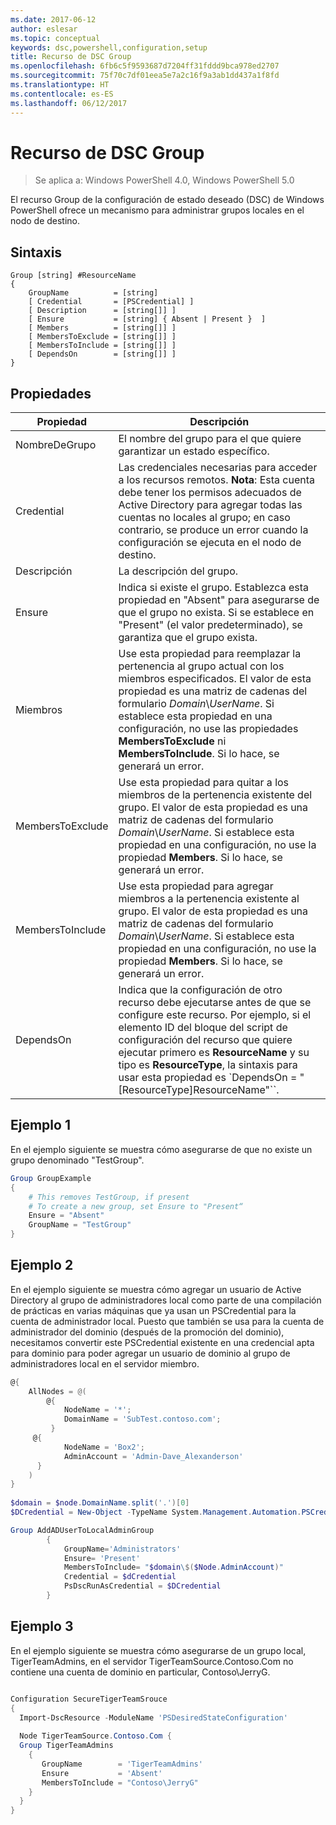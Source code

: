 ```yaml
---
ms.date: 2017-06-12
author: eslesar
ms.topic: conceptual
keywords: dsc,powershell,configuration,setup
title: Recurso de DSC Group
ms.openlocfilehash: 6fb6c5f9593687d7204ff31fddd9bca978ed2707
ms.sourcegitcommit: 75f70c7df01eea5e7a2c16f9a3ab1dd437a1f8fd
ms.translationtype: HT
ms.contentlocale: es-ES
ms.lasthandoff: 06/12/2017
---
```

# <a name="dsc-group-resource"></a>Recurso de DSC Group

> Se aplica a: Windows PowerShell 4.0, Windows PowerShell 5.0

El recurso Group de la configuración de estado deseado (DSC) de Windows PowerShell ofrece un mecanismo para administrar grupos locales en el nodo de destino.

## <a name="syntax"></a>Sintaxis
```
Group [string] #ResourceName
{
    GroupName          = [string]
    [ Credential       = [PSCredential] ]
    [ Description      = [string[]] ]
    [ Ensure           = [string] { Absent | Present }  ]
    [ Members          = [string[]] ]
    [ MembersToExclude = [string[]] ]
    [ MembersToInclude = [string[]] ]
    [ DependsOn        = [string[]] ]
}
```

## <a name="properties"></a>Propiedades

|  Propiedad  |  Descripción   | 
|---|---| 
| NombreDeGrupo| El nombre del grupo para el que quiere garantizar un estado específico.| 
| Credential| Las credenciales necesarias para acceder a los recursos remotos. **Nota**: Esta cuenta debe tener los permisos adecuados de Active Directory para agregar todas las cuentas no locales al grupo; en caso contrario, se produce un error cuando la configuración se ejecuta en el nodo de destino.  
| Descripción| La descripción del grupo.| 
| Ensure| Indica si existe el grupo. Establezca esta propiedad en "Absent" para asegurarse de que el grupo no exista. Si se establece en "Present" (el valor predeterminado), se garantiza que el grupo exista.| 
| Miembros| Use esta propiedad para reemplazar la pertenencia al grupo actual con los miembros especificados. El valor de esta propiedad es una matriz de cadenas del formulario *Domain*\\*UserName*. Si establece esta propiedad en una configuración, no use las propiedades **MembersToExclude** ni **MembersToInclude**. Si lo hace, se generará un error.| 
| MembersToExclude| Use esta propiedad para quitar a los miembros de la pertenencia existente del grupo. El valor de esta propiedad es una matriz de cadenas del formulario *Domain*\\*UserName*. Si establece esta propiedad en una configuración, no use la propiedad **Members**. Si lo hace, se generará un error.| 
| MembersToInclude| Use esta propiedad para agregar miembros a la pertenencia existente al grupo. El valor de esta propiedad es una matriz de cadenas del formulario *Domain*\\*UserName*. Si establece esta propiedad en una configuración, no use la propiedad **Members**. Si lo hace, se generará un error.| 
| DependsOn | Indica que la configuración de otro recurso debe ejecutarse antes de que se configure este recurso. Por ejemplo, si el elemento ID del bloque del script de configuración del recurso que quiere ejecutar primero es __ResourceName__ y su tipo es __ResourceType__, la sintaxis para usar esta propiedad es `DependsOn = "[ResourceType]ResourceName"``.| 

## <a name="example-1"></a>Ejemplo 1

En el ejemplo siguiente se muestra cómo asegurarse de que no existe un grupo denominado "TestGroup". 

```powershell
Group GroupExample
{
    # This removes TestGroup, if present
    # To create a new group, set Ensure to "Present“
    Ensure = "Absent"
    GroupName = "TestGroup"
}
```
## <a name="example-2"></a>Ejemplo 2
En el ejemplo siguiente se muestra cómo agregar un usuario de Active Directory al grupo de administradores local como parte de una compilación de prácticas en varias máquinas que ya usan un PSCredential para la cuenta de administrador local. Puesto que también se usa para la cuenta de administrador del dominio (después de la promoción del dominio), necesitamos convertir este PSCredential existente en una credencial apta para dominio para poder agregar un usuario de dominio al grupo de administradores local en el servidor miembro.

```powershell
@{
    AllNodes = @(
        @{
            NodeName = '*';
            DomainName = 'SubTest.contoso.com';
         }
     @{
            NodeName = 'Box2';
            AdminAccount = 'Admin-Dave_Alexanderson'   
      }    
    )
}
                  
$domain = $node.DomainName.split('.')[0]
$DCredential = New-Object -TypeName System.Management.Automation.PSCredential -ArgumentList ("$domain\$($credential.Username)", $Credential.Password)

Group AddADUserToLocalAdminGroup
        {
            GroupName='Administrators'   
            Ensure= 'Present'             
            MembersToInclude= "$domain\$($Node.AdminAccount)"
            Credential = $dCredential    
            PsDscRunAsCredential = $DCredential
        }
```

## <a name="example-3"></a>Ejemplo 3
En el ejemplo siguiente se muestra cómo asegurarse de un grupo local, TigerTeamAdmins, en el servidor TigerTeamSource.Contoso.Com no contiene una cuenta de dominio en particular, Contoso\JerryG.  

```powershell

Configuration SecureTigerTeamSrouce 
{
  Import-DscResource -ModuleName 'PSDesiredStateConfiguration'
  
  Node TigerTeamSource.Contoso.Com {
  Group TigerTeamAdmins
    {
       GroupName        = 'TigerTeamAdmins'   
       Ensure           = 'Absent'             
       MembersToInclude = "Contoso\JerryG"
    }
  }
}
```

